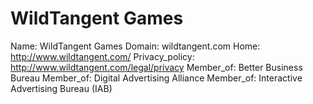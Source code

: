 
# WildTangent Games

Name: WildTangent Games
Domain: wildtangent.com
Home: http://www.wildtangent.com/
Privacy_policy: http://www.wildtangent.com/legal/privacy
Member_of: Better Business Bureau
Member_of: Digital Advertising Alliance
Member_of: Interactive Advertising Bureau (IAB)
